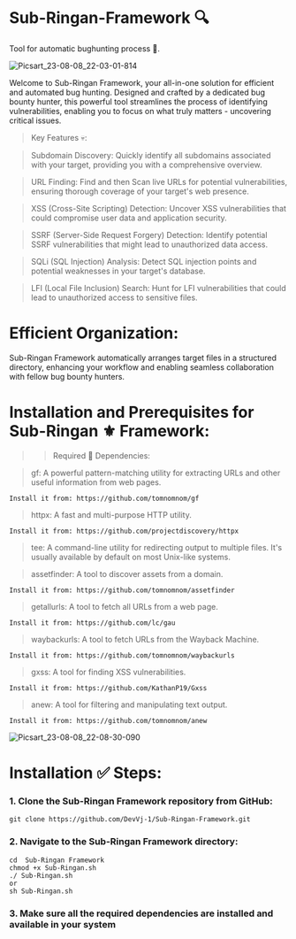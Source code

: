 # Sub-Ringan-Framework 🔍
Tool for automatic bughunting process 🍭.

![Picsart_23-08-08_22-03-01-814](https://github.com/DevVj-1/Sub-Ringan-Framework/assets/106962581/a00e8f43-2d20-43ea-922e-c8cc3da42fd7)

Welcome to Sub-Ringan Framework, your all-in-one solution for efficient and automated bug hunting. Designed and crafted by a dedicated bug bounty hunter, this powerful tool streamlines the process of identifying vulnerabilities, enabling you to focus on what truly matters - uncovering critical issues.

> Key Features 💀:

> Subdomain Discovery:
Quickly identify all subdomains associated with your target, providing you with a comprehensive overview.

> URL Finding:
Find and then Scan live URLs for potential vulnerabilities, ensuring thorough coverage of your target's web presence.

> XSS (Cross-Site Scripting) Detection: 
Uncover XSS vulnerabilities that could compromise user data and application security.

> SSRF (Server-Side Request Forgery) Detection:
Identify potential SSRF vulnerabilities that might lead to unauthorized data access.

> SQLi (SQL Injection) Analysis:
Detect SQL injection points and potential weaknesses in your target's database.

> LFI (Local File Inclusion) Search:
Hunt for LFI vulnerabilities that could lead to unauthorized access to sensitive files.


# Efficient Organization:
Sub-Ringan Framework automatically arranges target files in a structured directory, enhancing your workflow and enabling seamless collaboration with fellow bug bounty hunters.

# Installation and Prerequisites for Sub-Ringan ⚜️ Framework:

>> Required 🛐 Dependencies:

> gf: A powerful pattern-matching utility for extracting URLs and other useful information from web pages. 
```
Install it from: https://github.com/tomnomnom/gf
```
> httpx: A fast and multi-purpose HTTP utility. 
```
Install it from: https://github.com/projectdiscovery/httpx
```
> tee: A command-line utility for redirecting output to multiple files. It's usually available by default on most Unix-like systems.


> assetfinder: A tool to discover assets from a domain.
```
Install it from: https://github.com/tomnomnom/assetfinder
```
> getallurls: A tool to fetch all URLs from a web page.
```
Install it from: https://github.com/lc/gau
```
> waybackurls: A tool to fetch URLs from the Wayback Machine. 
```
Install it from: https://github.com/tomnomnom/waybackurls
```
> gxss: A tool for finding XSS vulnerabilities. 
```
Install it from: https://github.com/KathanP19/Gxss
```
> anew: A tool for filtering and manipulating text output.
```
Install it from: https://github.com/tomnomnom/anew
```
![Picsart_23-08-08_22-08-30-090](https://github.com/DevVj-1/Sub-Ringan-Framework/assets/106962581/e048d639-2bb5-4818-a754-64b2165944c6)

# Installation ✅ Steps:

### 1. Clone the Sub-Ringan Framework repository from GitHub:

```
git clone https://github.com/DevVj-1/Sub-Ringan-Framework.git
```
### 2. Navigate to the Sub-Ringan Framework directory:
```
cd  Sub-Ringan Framework 
chmod +x Sub-Ringan.sh
./ Sub-Ringan.sh
or 
sh Sub-Ringan.sh
```
### 3. Make sure all the required dependencies are installed and available in your system
